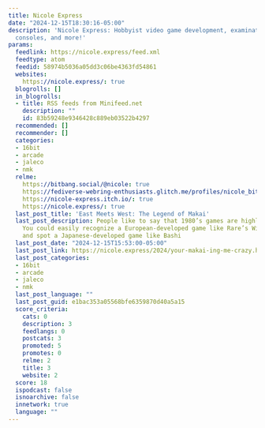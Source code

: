 ```yaml
---
title: Nicole Express
date: "2024-12-15T18:30:16-05:00"
description: 'Nicole Express: Hobbyist video game development, examinations into old
  consoles, and more!'
params:
  feedlink: https://nicole.express/feed.xml
  feedtype: atom
  feedid: 58974b5036a05dd3c06be4363fd54861
  websites:
    https://nicole.express/: true
  blogrolls: []
  in_blogrolls:
  - title: RSS feeds from Minifeed.net
    description: ""
    id: 83b59248e9346428c889eb03522b4297
  recommended: []
  recommender: []
  categories:
  - 16bit
  - arcade
  - jaleco
  - nmk
  relme:
    https://bitbang.social/@nicole: true
    https://fediverse-webring-enthusiasts.glitch.me/profiles/nicole_bitbang.social/index.html: true
    https://nicole-express.itch.io/: true
    https://nicole.express/: true
  last_post_title: 'East Meets West: The Legend of Makai'
  last_post_description: People like to say that 1980’s games are highly regionalized.
    You could easily recognize a European-developed game like Rare’s Wizards and Warriors,
    and spot a Japanese-developed game like Bashi
  last_post_date: "2024-12-15T15:53:00-05:00"
  last_post_link: https://nicole.express/2024/your-makai-ing-me-crazy.html
  last_post_categories:
  - 16bit
  - arcade
  - jaleco
  - nmk
  last_post_language: ""
  last_post_guid: e1bac353a05568bfe6359870d40a5a15
  score_criteria:
    cats: 0
    description: 3
    feedlangs: 0
    postcats: 3
    promoted: 5
    promotes: 0
    relme: 2
    title: 3
    website: 2
  score: 18
  ispodcast: false
  isnoarchive: false
  innetwork: true
  language: ""
---
```

